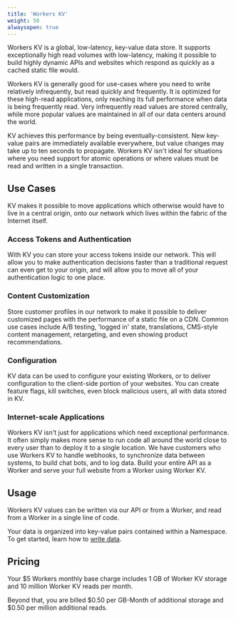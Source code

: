 ```yaml
---
title: 'Workers KV'
weight: 50
alwaysopen: true
---
```


Workers KV is a global, low-latency, key-value data store. It supports exceptionally high read volumes with low-latency, making it possible to build highly dynamic APIs and websites which respond as quickly as a cached static file would.

Workers KV is generally good for use-cases where you need to write relatively infrequently, but read quickly and frequently. It is optimized for these high-read applications, only reaching its full performance when data is being frequently read. Very infrequently read values are stored centrally, while more popular values are maintained in all of our data centers around the world.

KV achieves this performance by being eventually-consistent. New key-value pairs are immediately available everywhere, but value changes may take up to ten seconds to propagate. Workers KV isn't ideal for situations where you need support for atomic operations or where values must be read and written in a single transaction.

## Use Cases

KV makes it possible to move applications which otherwise would have to live in a central origin, onto our network which lives within the fabric of the Internet itself.

### Access Tokens and Authentication

With KV you can store your access tokens inside our network. This will allow you to make authentication decisions faster than a traditional request can even get to your origin, and will allow you to move all of your authentication logic to one place.

### Content Customization

Store customer profiles in our network to make it possible to deliver customized pages with the performance of a static file on a CDN. Common use cases include A/B testing, 'logged in' state, translations, CMS-style content management, retargeting, and even showing product recommendations.

### Configuration

KV data can be used to configure your existing Workers, or to deliver configuration to the client-side portion of your websites. You can create feature flags, kill switches, even block malicious users, all with data stored in KV.

### Internet-scale Applications

Workers KV isn't just for applications which need exceptional performance. It often simply makes more sense to run code all around the world close to every user than to deploy it to a single location. We have customers who use Workers KV to handle webhooks, to synchronize data between systems, to build chat bots, and to log data. Build your entire API as a Worker and serve your full website from a Worker using Worker KV.

## Usage

Workers KV values can be written via our API or from a Worker, and read from a Worker in a single line of code.

Your data is organized into key-value pairs contained within a Namespace. To get started, learn how to [write data](./writing-data).

## Pricing

Your $5 Workers monthly base charge includes 1 GB of Worker KV storage and 10 million Worker KV reads per month.

Beyond that, you are billed $0.50 per GB-Month of additional storage and $0.50 per million additional reads.
